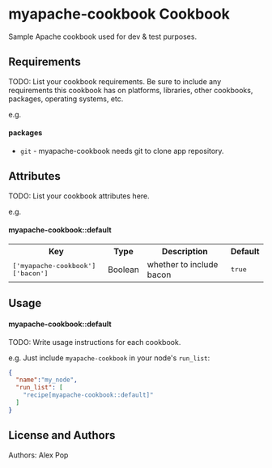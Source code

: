 myapache-cookbook Cookbook
==========================
Sample Apache cookbook used for dev & test purposes.

Requirements
------------
TODO: List your cookbook requirements. Be sure to include any requirements this cookbook has on platforms, libraries, other cookbooks, packages, operating systems, etc.

e.g.
#### packages
- `git` - myapache-cookbook needs git to clone app repository.

Attributes
----------
TODO: List your cookbook attributes here.

e.g.
#### myapache-cookbook::default
<table>
  <tr>
    <th>Key</th>
    <th>Type</th>
    <th>Description</th>
    <th>Default</th>
  </tr>
  <tr>
    <td><tt>['myapache-cookbook']['bacon']</tt></td>
    <td>Boolean</td>
    <td>whether to include bacon</td>
    <td><tt>true</tt></td>
  </tr>
</table>

Usage
-----
#### myapache-cookbook::default
TODO: Write usage instructions for each cookbook.

e.g.
Just include `myapache-cookbook` in your node's `run_list`:

```json
{
  "name":"my_node",
  "run_list": [
    "recipe[myapache-cookbook::default]"
  ]
}
```

License and Authors
-------------------
Authors: Alex Pop
